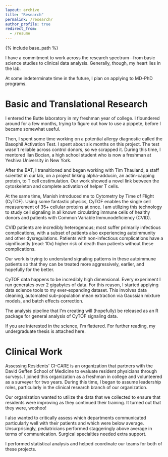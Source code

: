 ```yaml
---
layout: archive
title: "Research"
permalink: /research/
author_profile: true
redirect_from:
  - /resume
---
```


{% include base_path %}

I have a commitment to work across the research spectrum--from basic science studies to clinical data analysis. Generally, though, my heart lies in the lab. 

At some indeterminate time in the future, I plan on applying to MD-PhD programs.

**Basic and Translational Research**
======

I entered the Butte laboratory in my freshman year of college. I floundered around for a few months, trying to figure out how to use a pippete, before I became somewhat useful.

Then, I spent some time working on a potential allergy diagnostic called the Basophil Activation Test. I spent about six months on this project. The test wasn't reliable across control donors, so we scrapped it. During this time, I mentored Ilan Bocian, a high school student who is now a freshman at Yeshiva University in New York.  

After the BAT, I transitioned and began working with Tim Thauland, a staff scientist in our lab, on a project linking alpha-adducin, an actin-capping protein, to T cell costimulation. Our work showed a novel link between the cytoskeleton and complete activation of helper T cells. 

At the same time, Manish introduced me to Cytometry by Time of Flight (CyTOF). Using some fantastic physics, CyTOF enables the single cell measurement of 35+ cellular proteins at once. I am utilizing this technology to study cell signaling in all known circulating immune cells of healthy donors and patients with Common Variable Immunodeficiency (CVID). 

CVID patients are incredibly heterogenous; most suffer primarily infectious complications, with a subset of patients also experiencing autoimmunity and other dysregulations. Patients with non-infectious complications have a significantly (read: 10x) higher risk of death than patients without these complications. 

Our work is trying to understand signaling patterns in these autoimmune patients so that they can be treated more aggressively, earlier, and hopefully for the better. 

CyTOF data happens to be incredibly high dimensional. Every experiment I run generates over 2 gigabytes of data. For this reason, I started applying data science tools to my ever-expanding dataset. This involves data cleaning, automated sub-population mean extraction via Gaussian mixture models, and batch effects correction.

The analysis pipeline that I'm creating will (hopefully) be released as an R package for general analysis of CyTOF signaling data.

If you are interested in the science, I'm flattered. For further reading, my undergraduate thesis is attached here. 

**Clinical Work**
======

Assessing Residents' CI-CARE is an organization that partners with the David Geffen School of Medicine to evaluate resident physicians through surveys. I joined this organization as a freshman in college and volunteered as a surveyer for two years. During this time, I began to assume leadership roles, particularly in the clinical research branch of our organization. 

Our organization wanted to utilize the data that we collected to ensure that residents were improving as they continued their training. It turned out that they were, woohoo! 

I also wanted to critically assess which departments communicated particularly well with their patients and which were below average. Unsurprisingly, pediatricians performed staggeringly above average in terms of communication. Surgical specialties needed extra support.  

I performed statistical analysis and helped coordinate our teams for both of these projects.

